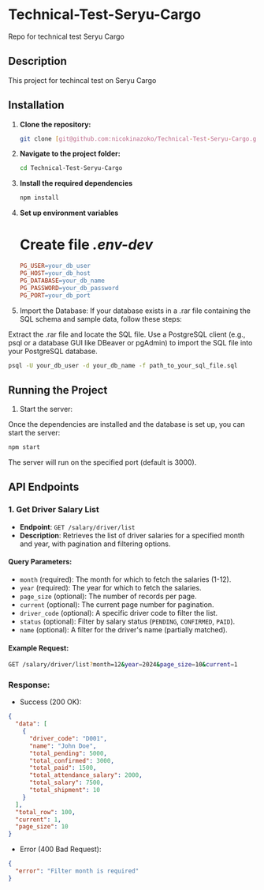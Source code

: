 # Technical-Test-Seryu-Cargo
 Repo for technical test Seryu Cargo

## Description
This project for techincal test on Seryu Cargo

## Installation

1. **Clone the repository:**

   ```bash
   git clone [git@github.com:nicokinazoko/Technical-Test-Seryu-Cargo.git] https://github.com/nicokinazoko/Technical-Test-Seryu-Cargo.git
   ```
2. **Navigate to the project folder:**
   ```bash
   cd Technical-Test-Seryu-Cargo
   ```
3. **Install the required dependencies**
   ```bash
   npm install
   ```
4. **Set up environment variables**
   # Create file *.env-dev*
   ```makefile
   PG_USER=your_db_user
   PG_HOST=your_db_host
   PG_DATABASE=your_db_name
   PG_PASSWORD=your_db_password
   PG_PORT=your_db_port
   ```

5. Import the Database:
If your database exists in a .rar file containing the SQL schema and sample data, follow these steps:

Extract the .rar file and locate the SQL file.
Use a PostgreSQL client (e.g., psql or a database GUI like DBeaver or pgAdmin) to import the SQL file into your PostgreSQL database.
```bash
psql -U your_db_user -d your_db_name -f path_to_your_sql_file.sql
```

## Running the Project
1. Start the server:

Once the dependencies are installed and the database is set up, you can start the server:
```bash
npm start
```

The server will run on the specified port (default is 3000).

## API Endpoints

### 1. Get Driver Salary List
- **Endpoint**: `GET /salary/driver/list`
- **Description**: Retrieves the list of driver salaries for a specified month and year, with pagination and filtering options.

#### Query Parameters:
- `month` (required): The month for which to fetch the salaries (1-12).
- `year` (required): The year for which to fetch the salaries.
- `page_size` (optional): The number of records per page.
- `current` (optional): The current page number for pagination.
- `driver_code` (optional): A specific driver code to filter the list.
- `status` (optional): Filter by salary status (`PENDING`, `CONFIRMED`, `PAID`).
- `name` (optional): A filter for the driver's name (partially matched).

#### Example Request:
```bash
GET /salary/driver/list?month=12&year=2024&page_size=10&current=1
```
### Response:

- Success (200 OK):

```json
{
  "data": [
    {
      "driver_code": "D001",
      "name": "John Doe",
      "total_pending": 5000,
      "total_confirmed": 3000,
      "total_paid": 1500,
      "total_attendance_salary": 2000,
      "total_salary": 7500,
      "total_shipment": 10
    }
  ],
  "total_row": 100,
  "current": 1,
  "page_size": 10
}
```
- Error (400 Bad Request):
```json
{
  "error": "Filter month is required"
}
```
